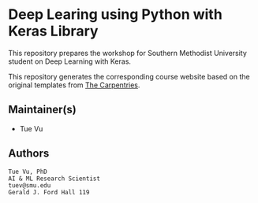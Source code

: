 # Deep Learing using Python with Keras Library
This repository prepares the workshop for Southern Methodist University student on Deep Learning with Keras.

This repository generates the corresponding course website based on the original templates
from [The Carpentries](https://carpentries.org/).

## Maintainer(s)

* Tue Vu

## Authors
```
Tue Vu, PhD
AI & ML Research Scientist
tuev@smu.edu
Gerald J. Ford Hall 119
```
